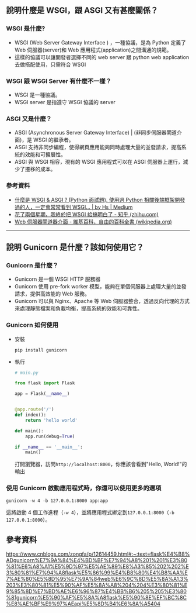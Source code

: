 ## 說明什麼是 WSGI，跟 ASGI 又有甚麼關係？

### WSGI 是什麼?

- WSGI (Web Server Gateway Interface ) ，一種協議，是為 Python 定義了 Web 伺服器(server)和 Web 應用程式(application)之間溝通的規範。
- 這樣的協議可以讓開發者選擇不同的 web server 跟 python web application 去做搭配使用，只需符合 WSGI

### WSGI 跟 WSGI Server 有什麼不一樣？

- WSGI 是一種協議。
- WSGI server 是指遵守 WSGI 協議的 server

### ASGI 又是什麼？

- ASGI (Asynchronous Server Gateway Interface) | (非同步伺服器閘道介面)，是 WSGI 的繼承者。
- ASGI 支持非同步編程，使得網頁應用能夠同時處理大量的並發請求，提高系統的效能和可擴展性。
- ASGI 與 WSGI 相容，現有的 WSGI 應用程式可以在 ASGI 伺服器上運行，減少了遷移的成本。

### 參考資料

- [什麼是 WSGI & ASGI ? (Python 面試題). 使用過 Python 相關後端框架開發過的人，一定會常常看到 WSGI… | by Hs | Medium](https://medium.com/@eric248655665/%E4%BB%80%E9%BA%BC%E6%98%AF-wsgi-%E7%82%BA%E4%BB%80%E9%BA%BC%E8%A6%81%E7%94%A8-wsgi-f0d5f3001652)
- [花了兩個星期，我終於把 WSGI 給搞明白了 - 知乎 (zhihu.com)](https://zhuanlan.zhihu.com/p/269456318)
- [Web 伺服器閘道器介面 - 維基百科，自由的百科全書 (wikipedia.org)](https://zh.wikipedia.org/zh-tw/Web%E6%9C%8D%E5%8A%A1%E5%99%A8%E7%BD%91%E5%85%B3%E6%8E%A5%E5%8F%A3)

---

## 說明 Gunicorn 是什麼？該如何使用它？

### Gunicorn 是什麼？

- Gunicorn 是一個 WSGI HTTP 服務器
- Gunicorn 使用 pre-fork worker 模型，能夠在單個伺服器上處理大量的並發請求，提供高效能的 Web 服務。
- Gunicorn 可以與 Nginx、Apache 等 Web 伺服器整合，透過反向代理的方式來處理靜態檔案和負載均衡，提高系統的效能和可靠性。

### Gunicorn 如何使用

- 安裝
  ```shell
  pip install gunicorn
  ```
- 執行

  ```python
  # main.py

  from flask import Flask

  app = Flask(__name__)


  @app.route('/')
  def index():
      return 'hello world'

  def main():
      app.run(debug=True)

  if __name__ == '__main__':
      main()
  ```

  打開瀏覽器，訪問`http://localhost:8000`，你應該會看到"Hello, World!"的輸出

### 使用 Gunicorn 啟動應用程式時，你還可以使用更多的選項

```shell
gunicorn -w 4 -b 127.0.0.1:8000 app:app
```

這將啟動 4 個工作進程（`-w 4`），並將應用程式綁定到`127.0.0.1:8000`（`-b 127.0.0.1:8000`）。

## 參考資料

https://www.cnblogs.com/zongfa/p/12614459.html#:~:text=flask%E4%B8%ADgunicorn%E7%9A%84%E4%BD%BF%E7%94%A8%201%201%E3%80%81%E6%A8%A1%E5%9D%97%E5%AE%89%E8%A3%85%202%202%E3%80%81%E7%94%A8flask%E5%86%99%E4%B8%80%E4%B8%AA%E7%AE%80%E5%8D%95%E7%9A%84web%E6%9C%8D%E5%8A%A1,3%203%E3%80%81%E5%90%AF%E5%8A%A8%204%204%E3%80%81%E9%85%8D%E7%BD%AE%E6%96%87%E4%BB%B6%205%205%E3%80%81gunicorn%E5%90%AF%E5%8A%A8flask%E5%90%8E%EF%BC%8C%E8%AE%BF%E9%97%AEapi%E5%8D%B4%E6%8A%A5404
